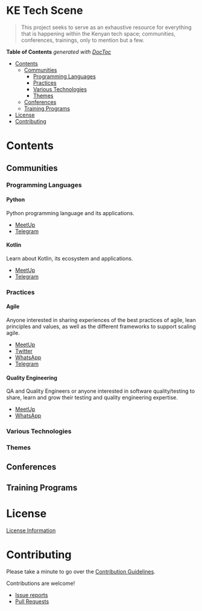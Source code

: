 # KE Tech Scene
> This project seeks to serve as an exhaustive resource for everything that is happening within the Kenyan tech space; communities, conferences, trainings, only to mention but a few.

<!-- START doctoc generated TOC please keep comment here to allow auto update -->
<!-- DON'T EDIT THIS SECTION, INSTEAD RE-RUN doctoc TO UPDATE -->
**Table of Contents**  *generated with [DocToc](https://github.com/thlorenz/doctoc)*

- [Contents](#contents)
  - [Communities](#communities)
    - [Programming Languages](#programming-languages)
    - [Practices](#practices)
    - [Various Technologies](#various-technologies)
    - [Themes](#themes)
  - [Conferences](#conferences)
  - [Training Programs](#training-programs)
- [License](#license)
- [Contributing](#contributing)

<!-- END doctoc generated TOC please keep comment here to allow auto update -->


# Contents
## Communities
### Programming Languages
#### Python

Python programming language and its applications.
- [MeetUp](https://www.meetup.com/Python-Nairobi/)
- [Telegram](https://t.me/pythonKE)

#### Kotlin

Learn about Kotlin, its ecosystem and applications.
- [MeetUp](https://www.meetup.com/KotlinKenya/)
- [Telegram](https://t.me/kotlinKenya)

### Practices
#### Agile
Anyone interested in sharing experiences of the best practices of agile, lean principles and values, as well as the different frameworks to support scaling agile.

- [MeetUp](https://www.meetup.com/Nairobi-Agile-and-Scrum-Meetup/)
- [Twitter](https://twitter.com/AgileKe)
- [WhatsApp](https://chat.whatsapp.com/KSh1ExMqOcdF1OkACd28VP)
- [Telegram](http://t.me/AgileKE)

#### Quality Engineering
QA and Quality Engineers or anyone interested in software quality/testing to share, learn and grow their testing and quality engineering expertise.

- [MeetUp](https://www.meetup.com/Nairobi-Agile-and-Scrum-Meetup/)
- [WhatsApp](https://chat.whatsapp.com/FW0uMXlq23mEBgH8vWckUs)


### Various Technologies
### Themes
## Conferences
## Training Programs
# License
[License Information](LICENSE.md)

# Contributing
Please take a minute to go over the [Contribution Guidelines](CONTRIBUTING.md).

Contributions are welcome!
* [Issue reports](https://github.com/ianbrayoni/KE-Tech/issues)
* [Pull Requests](https://github.com/ianbrayoni/KE-Tech/pulls)